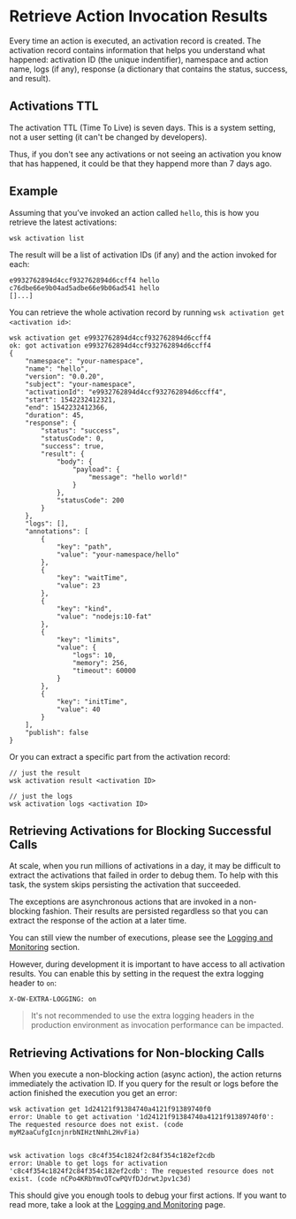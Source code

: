 # Retrieve Action Invocation Results

Every time an action is executed, an activation record is created. The activation record contains information that helps you understand what happened: activation ID (the unique indentifier), namespace and action name, logs (if any), response (a dictionary that contains the status, success, and result).

## Activations TTL

The activation TTL (Time To Live) is seven days. This is a system setting, not a user setting (it can't be changed by developers).

Thus, if you don't see any activations or not seeing an activation you know that has happened, it could be that they happend more than 7 days ago.

## Example

Assuming that you&rsquo;ve invoked an action called `hello`, this is how you retrieve the latest activations:

`wsk activation list`

The result will be a list of activation IDs (if any) and the action invoked for each:

```
e9932762894d4ccf932762894d6ccff4 hello            
c76dbe66e9b04ad5adbe66e9b06ad541 hello            
[]...]
```

You can retrieve the whole activation record by running `wsk activation get <activation id>`:

```
wsk activation get e9932762894d4ccf932762894d6ccff4
ok: got activation e9932762894d4ccf932762894d6ccff4
{
    "namespace": "your-namespace",
    "name": "hello",
    "version": "0.0.20",
    "subject": "your-namespace",
    "activationId": "e9932762894d4ccf932762894d6ccff4",
    "start": 1542232412321,
    "end": 1542232412366,
    "duration": 45,
    "response": {
        "status": "success",
        "statusCode": 0,
        "success": true,
        "result": {
            "body": {
                "payload": {
                    "message": "hello world!"
                }
            },
            "statusCode": 200
        }
    },
    "logs": [],
    "annotations": [
        {
            "key": "path",
            "value": "your-namespace/hello"
        },
        {
            "key": "waitTime",
            "value": 23
        },
        {
            "key": "kind",
            "value": "nodejs:10-fat"
        },
        {
            "key": "limits",
            "value": {
                "logs": 10,
                "memory": 256,
                "timeout": 60000
            }
        },
        {
            "key": "initTime",
            "value": 40
        }
    ],
    "publish": false
}
```

Or you can extract a specific part from the activation record:

```
// just the result
wsk activation result <activation ID>

// just the logs
wsk activation logs <activation ID>
```

## Retrieving Activations for Blocking Successful Calls

At scale, when you run millions of activations in a day, it may be difficult to extract the activations that failed in order 
to debug them. To help with this task, the system skips persisting the activation that succeeded. 

The exceptions are asynchronous actions that are invoked in a non-blocking fashion. Their results are persisted regardless 
so that you can extract the response of the action at a later time. 

You can still view the number of executions, please see the [Logging and Monitoring](https://github.com/AdobeDocs/adobeio-runtime/blob/master/guides/logging_monitoring.md) section. 

However, during development it is important to have access to all activation results. You can enable this by setting in the request the extra logging header to `on`: 
```
X-OW-EXTRA-LOGGING: on
``` 

> It's not recommended to use the extra logging headers in the production environment as invocation performance can be impacted. 


## Retrieving Activations for Non-blocking Calls

When you execute a non-blocking action (async action), the action returns immediately the activation ID. If you query for the result or logs before the action finished the execution you get an error:
```
wsk activation get 1d24121f91384740a4121f91389740f0
error: Unable to get activation '1d24121f91384740a4121f91389740f0': The requested resource does not exist. (code myM2aaCufgIcnjnrbNIHztNmhL2HvFia)


wsk activation logs c8c4f354c1824f2c84f354c182ef2cdb
error: Unable to get logs for activation 'c8c4f354c1824f2c84f354c182ef2cdb': The requested resource does not exist. (code nCPo4KRbYmvOTcwPQVfDJdrwtJpv1c3d)
```

This should give you enough tools to debug your first actions. If you want to read more, take a look at the [Logging and Monitoring](../guides/logging_monitoring.md 'Logging and Monitoring') page.
